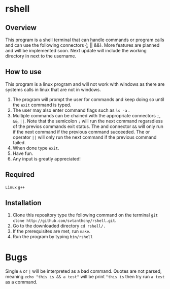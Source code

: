# rshell

## Overview
This program is a shell terminal that can handle commands or program calls and can use the following connectors {; || &&}.
More features are planned and will be implemented soon. Next update will include the working directory in next to the username.
## How to use
This program is a linux program and will not work with windows as there are systems calls in linux that are not in windows.
1. The program will prompt the user for commands and keep doing so until the `exit` command is typed.  
2. The user may also enter command flags such as `ls -a` .  
3. Multiple commands can be chained with the appropriate connectors `;`, `&&`, `||`. Note that the semicolon `;` will run the next command regarsdless of the previos commands exit status. The and connector `&&` will only run if the next command if the previous command succeeded. The or operator `||` will only run the next command if the previous command failed.  
4. When done type `exit`.  
5. Have fun.  
6. Any input is greatly appreciated!  

## Required
`Linux`
`g++`

## Installation
1. Clone this repository type the following command on the terminal `git clone http://github.com/svtanthony/rshell.git`.
2. Go to the downloaded directory `cd rshell/.`
3. If the prerequisites are met, run `make`.
4. Run the program by typing `bin/rshell`

# Bugs
Single `&` or `|` will be interpreted as a bad command.
Quotes are not parsed, meaning `echo "this is && a test"` will be print `"this is` then try run `a test` as a command.
